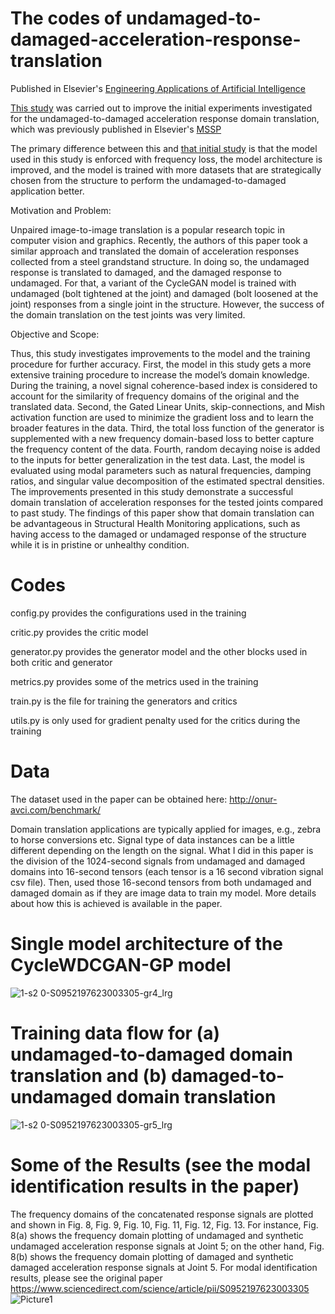 # The codes of undamaged-to-damaged-acceleration-response-translation

Published in Elsevier's [Engineering Applications of Artificial Intelligence](https://www.sciencedirect.com/science/article/pii/S0952197623003305)

[This study](https://www.sciencedirect.com/science/article/pii/S0952197623003305) was carried out to improve the initial experiments investigated for the undamaged-to-damaged acceleration response domain translation, which was previously published in Elsevier's [MSSP](https://www.sciencedirect.com/science/article/pii/S0888327023002777)

The primary difference between this and [that initial study](https://www.sciencedirect.com/science/article/pii/S0888327023002777) is that the model used in this study is enforced with frequency loss, the model architecture is improved, and the model is trained with more datasets that are strategically chosen from the structure to perform the undamaged-to-damaged application better.

Motivation and Problem: 

Unpaired image-to-image translation is a popular research topic in computer vision and graphics. Recently, the authors of this paper took a similar approach and translated the domain of acceleration responses collected from a steel grandstand structure. In doing so, the undamaged response is translated to damaged, and the damaged response to undamaged. For that, a variant of the CycleGAN model is trained with undamaged (bolt tightened at the joint) and damaged (bolt loosened at the joint) responses from a single joint in the structure. However, the success of the domain translation on the test joints was very limited. 

Objective and Scope: 

Thus, this study investigates improvements to the model and the training procedure for further accuracy. First, the model in this study gets a more extensive training procedure to increase the model’s domain knowledge. During the training, a novel signal coherence-based index is considered to account for the similarity of frequency domains of the original and the translated data. Second, the Gated Linear Units, skip-connections, and Mish activation function are used to minimize the gradient loss and to learn the broader features in the data. Third, the total loss function of the generator is supplemented with a new frequency domain-based loss to better capture the frequency content of the data. Fourth, random decaying noise is added to the inputs for better generalization in the test data. Last, the model is evaluated using modal parameters such as natural frequencies, damping ratios, and singular value decomposition of the estimated spectral densities. The improvements presented in this study demonstrate a successful domain translation of acceleration responses for the tested joints compared to past study. The findings of this paper show that domain translation can be advantageous in Structural Health Monitoring applications, such as having access to the damaged or undamaged response of the structure while it is in pristine or unhealthy condition.


# Codes
config.py provides the configurations used in the training

critic.py provides the critic model

generator.py provides the generator model and the other blocks used in both critic and generator

metrics.py provides some of the metrics used in the training

train.py is the file for training the generators and critics

utils.py is only used for gradient penalty used for the critics during the training

# Data
The dataset used in the paper can be obtained here: http://onur-avci.com/benchmark/

Domain translation applications are typically applied for images, e.g., zebra to horse conversions etc. Signal type of data instances can be a little different depending on the length on the signal. What I did in this paper is the division of the 1024-second signals from undamaged and damaged domains into 16-second tensors (each tensor is a 16 second vibration signal csv file). Then, used those 16-second tensors from both undamaged and damaged domain as if they are image data to train my model. More details about how this is achieved is available in the paper.

# Single model architecture of the CycleWDCGAN-GP model
![1-s2 0-S0952197623003305-gr4_lrg](https://github.com/furknluleci/Improved-undamaged-to-damaged-acceleration-response-translation-for-Structural-Health-Monitoring/assets/63553991/a7f92629-6552-40a0-a850-67f6942dd66d)

# Training data flow for (a) undamaged-to-damaged domain translation and (b) damaged-to-undamaged domain translation
![1-s2 0-S0952197623003305-gr5_lrg](https://github.com/furknluleci/Improved-undamaged-to-damaged-acceleration-response-translation-for-Structural-Health-Monitoring/assets/63553991/190057c9-4dd3-45cd-942c-08087a56dfaf)

# Some of the Results (see the modal identification results in the paper)
The frequency domains of the concatenated response signals are plotted and shown in Fig. 8, Fig. 9, Fig. 10, Fig. 11, Fig. 12, Fig. 13. For instance, Fig. 8(a) shows the frequency domain plotting of undamaged and synthetic undamaged acceleration response signals at Joint 5; on the other hand, Fig. 8(b) shows the frequency domain plotting of damaged and synthetic damaged acceleration response signals at Joint 5. For modal identification results, please see the original paper https://www.sciencedirect.com/science/article/pii/S0952197623003305
![Picture1](https://github.com/furknluleci/Improved-undamaged-to-damaged-acceleration-response-translation-for-Structural-Health-Monitoring/assets/63553991/64327579-9bb3-40b4-ba09-9b92d4965961)
